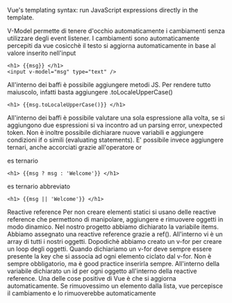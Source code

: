Vue's templating syntax: run JavaScript expressions directly in the template.

V-Model permette di tenere d'occhio automaticamente i cambiamenti senza utilizzare degli event listener. I cambiamenti sono automaticamente percepiti da vue cosicchè il testo si aggiorna automaticamente in base al valore inserito nell'input
```
<h1> {{msg}} </h1>
<input v-model="msg" type="text" />
```
All'interno dei baffi è possibile aggiungere metodi JS. Per rendere tutto maiuscolo, infatti basta aggiungere .toLocaleUpperCase()
```
<h1> {{msg.toLocaleUpperCase()}} </h1>
```

All'interno dei baffi è possibile valutare una sola espressione alla volta, se si aggiungono due espressioni si va incontro ad un parsing error, unexpected token. Non è inoltre possibile dichiarare nuove variabili e aggiungere condizioni if o simili (evaluating statements). E' possibile invece aggiungere ternari, anche accorciati grazie all'operatore or

es ternario
```
<h1> {{msg ? msg : 'Welcome'}} </h1>
```

es ternario abbreviato
```
<h1> {{msg || 'Welcome'}} </h1>
```

Reactive reference
Per non creare elementi statici si usano delle reactive reference che permettono di manipolare, aggiungere e rimuovere oggetti in modo dinamico. Nel nostro progetto abbiamo dichiarato la variabile items. Abbiamo assegnato una reactive reference grazie a ref(). All'interno vi è un array di tutti i nostri oggetti. Dopodichè abbiamo creato un v-for per creare un loop degli oggetti. Quando dichiariamo un v-for deve sempre essere presente la key che si associa ad ogni elemento ciclato dal v-for. Non è sempre obbligatorio, ma è good practice inserirla sempre. All'interno della variabile dichiarato un id per ogni oggetto all'interno della reactive reference. Una delle cose positive di Vue è che si aggiorna automaticamente. Se rimuovessimo un elemento dalla lista, vue percepisce il cambiamento e lo rimuoverebbe automaticamente